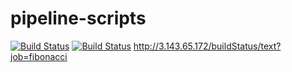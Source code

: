 # pipeline-scripts

[![Build Status](http://3.143.65.172/buildStatus/icon?job=fibonacci)](http://3.143.65.172/job/fibonacci/)
[![Build Status](http://3.143.65.172/buildStatus/icon?job=fibonacci)](http://ec2-3-143-65-172.us-east-2.compute.amazonaws.com/job/fibonacci/)
http://3.143.65.172/buildStatus/text?job=fibonacci

